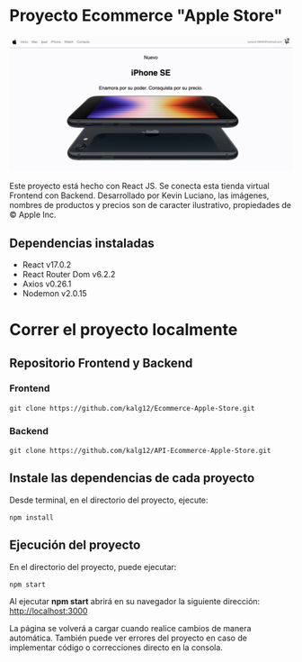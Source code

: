 # Proyecto Ecommerce "Apple Store"

![cover-github-project](assets/cover-github-project.png)


Este proyecto está hecho con React JS. Se conecta esta tienda virtual Frontend con Backend. Desarrollado por Kevin Luciano, las imágenes, nombres de productos y precios son de caracter ilustrativo, propiedades de © Apple Inc.

## Dependencias instaladas
* React v17.0.2
* React Router Dom v6.2.2
* Axios v0.26.1
* Nodemon v2.0.15

# Correr el proyecto localmente
## Repositorio Frontend y Backend
### Frontend
```
git clone https://github.com/kalg12/Ecommerce-Apple-Store.git
```
### Backend
```
git clone https://github.com/kalg12/API-Ecommerce-Apple-Store.git
```

## Instale las dependencias de cada proyecto
Desde terminal, en el directorio del proyecto, ejecute:
```
npm install
```

## Ejecución del proyecto

En el directorio del proyecto, puede ejecutar:

```
npm start
```

Al ejecutar **npm start** abrirá en su navegador la siguiente dirección: [http://localhost:3000](http://localhost:3000)

La página se volverá a cargar cuando realice cambios de manera automática.
También puede ver errores del proyecto en caso de implementar código o correcciones directo en la consola.